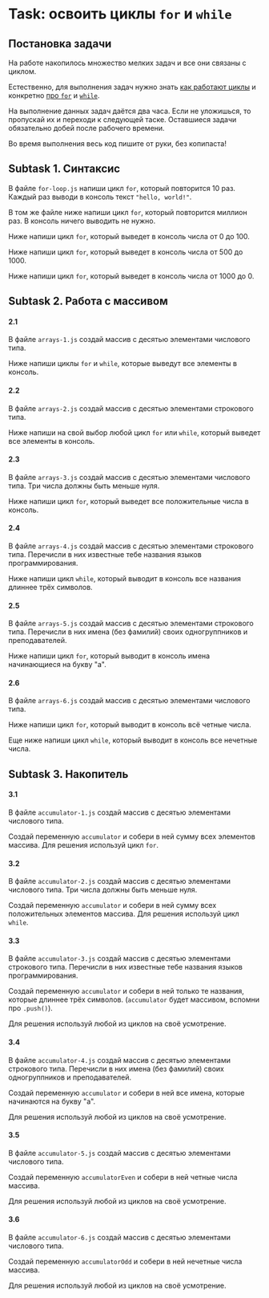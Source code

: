 # Task: освоить циклы `for` и `while`

## Постановка задачи

На работе накопилось множество мелких задач и все они связаны с циклом.

Естественно, для выполнения задач нужно знать [как работают циклы](https://doka.guide/js/loop/) и конкретно [про `for`](https://doka.guide/js/for/) и  [`while`](https://doka.guide/js/while/).

На выполнение данных задач даётся два часа. Если не уложишься, то пропускай их и переходи к следующей таске. Оставшиеся задачи обязательно добей после рабочего времени.

Во время выполнения весь код пишите от руки, без копипаста!

## Subtask 1. Синтаксис

В файле `for-loop.js` напиши цикл `for`, который повторится 10 раз. Каждый раз выводи в консоль текст `"hello, world!"`.

В том же файле ниже напиши цикл `for`, который повторится миллион раз. В консоль ничего выводить не нужно.

Ниже напиши цикл `for`, который выведет в консоль числа от 0 до 100.

Ниже напиши цикл `for`, который выведет в консоль числа от 500 до 1000.

Ниже напиши цикл `for`, который выведет в консоль числа от 1000 до 0.

## Subtask 2. Работа с массивом

#### 2.1

В файле `arrays-1.js` создай массив с десятью элементами числового типа. 

Ниже напиши циклы `for` и `while`, которые выведут все элементы в консоль.

#### 2.2

В файле `arrays-2.js` создай массив с десятью элементами строкового типа.

Ниже напиши на свой выбор любой цикл `for` или `while`, который выведет все элементы в консоль.

#### 2.3

В файле `arrays-3.js` создай массив с десятью элементами числового типа. Три числа должны быть меньше нуля.

Ниже напиши цикл `for`, который выведет все положительные числа в консоль.

#### 2.4

В файле `arrays-4.js` создай массив с десятью элементами строкового типа. Перечисли в них известные тебе названия языков программирования.

Ниже напиши цикл `while`, который выводит в консоль все названия длиннее трёх символов.

#### 2.5

В файле `arrays-5.js` создай массив с десятью элементами строкового типа. Перечисли в них имена (без фамилий) своих одногруппников и преподавателей.

Ниже напиши цикл `for`, который выводит в консоль имена начинающиеся на букву "а".

#### 2.6

В файле `arrays-6.js` создай массив с десятью элементами числового типа.

Ниже напиши цикл `for`, который выводит в консоль всё четные числа.

Еще ниже напиши цикл `while`, который выводит в консоль все нечетные числа.

## Subtask 3. Накопитель

#### 3.1

В файле `accumulator-1.js` создай массив с десятью элементами числового типа.

Создай переменную `accumulator` и собери в ней сумму всех элементов массива. Для решения используй цикл `for`.

#### 3.2

В файле `accumulator-2.js` создай массив с десятью элементами числового типа. Три числа должны быть меньше нуля.

Создай переменную `accumulator` и собери в ней сумму всех положительных элементов массива. Для решения используй цикл `while`.

#### 3.3

В файле `accumulator-3.js` создай массив с десятью элементами строкового типа. Перечисли в них известные тебе названия языков программирования.

Создай переменную `accumulator` и собери в ней только те названия, которые длиннее трёх символов. (`accumulator` будет массивом, вспомни про `.push()`). 

Для решения используй любой из циклов на своё усмотрение.

#### 3.4

В файле `accumulator-4.js` создай массив с десятью элементами строкового типа. Перечисли в них имена (без фамилий) своих одногруппников и преподавателей.

Создай переменную `accumulator` и собери в ней все имена, которые начинаются на букву "а". 

Для решения используй любой из циклов на своё усмотрение.

#### 3.5

В файле `accumulator-5.js` создай массив с десятью элементами числового типа.

Создай переменную `accumulatorEven` и собери в ней четные числа массива.

Для решения используй любой из циклов на своё усмотрение.

#### 3.6

В файле `accumulator-6.js` создай массив с десятью элементами числового типа.

Создай переменную `accumulatorOdd` и собери в ней нечетные числа массива.

Для решения используй любой из циклов на своё усмотрение.
